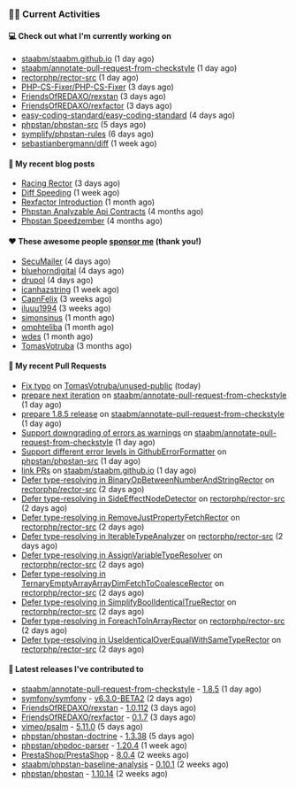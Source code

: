 ### 👨‍💻 Current Activities


#### 💻 Check out what I'm currently working on

- [staabm/staabm.github.io](https://github.com/staabm/staabm.github.io) (1 day ago)
- [staabm/annotate-pull-request-from-checkstyle](https://github.com/staabm/annotate-pull-request-from-checkstyle) (1 day ago)
- [rectorphp/rector-src](https://github.com/rectorphp/rector-src) (1 day ago)
- [PHP-CS-Fixer/PHP-CS-Fixer](https://github.com/PHP-CS-Fixer/PHP-CS-Fixer) (3 days ago)
- [FriendsOfREDAXO/rexstan](https://github.com/FriendsOfREDAXO/rexstan) (3 days ago)
- [FriendsOfREDAXO/rexfactor](https://github.com/FriendsOfREDAXO/rexfactor) (3 days ago)
- [easy-coding-standard/easy-coding-standard](https://github.com/easy-coding-standard/easy-coding-standard) (4 days ago)
- [phpstan/phpstan-src](https://github.com/phpstan/phpstan-src) (5 days ago)
- [symplify/phpstan-rules](https://github.com/symplify/phpstan-rules) (6 days ago)
- [sebastianbergmann/diff](https://github.com/sebastianbergmann/diff) (1 week ago)


#### 📜 My recent blog posts

- [Racing Rector](https://staabm.github.io/2023/05/06/racing-rector.html) (3 days ago)
- [Diff Speeding](https://staabm.github.io/2023/05/01/diff-speeding.html) (1 week ago)
- [Rexfactor Introduction](https://staabm.github.io/2023/04/09/rexfactor-introduction.html) (1 month ago)
- [Phpstan Analyzable Api Contracts](https://staabm.github.io/2022/12/29/phpstan-analyzable-api-contracts.html) (4 months ago)
- [Phpstan Speedzember](https://staabm.github.io/2022/12/23/phpstan-speedzember.html) (4 months ago)


#### ❤️ These awesome people [sponsor me](https://github.com/sponsors/staabm) (thank you!)

- [SecuMailer](https://github.com/SecuMailer) (4 days ago)
- [bluehorndigital](https://github.com/bluehorndigital) (4 days ago)
- [drupol](https://github.com/drupol) (4 days ago)
- [icanhazstring](https://github.com/icanhazstring) (1 week ago)
- [CapnFelix](https://github.com/CapnFelix) (3 weeks ago)
- [iluuu1994](https://github.com/iluuu1994) (3 weeks ago)
- [simonsinus](https://github.com/simonsinus) (1 month ago)
- [omphteliba](https://github.com/omphteliba) (1 month ago)
- [wdes](https://github.com/wdes) (1 month ago)
- [TomasVotruba](https://github.com/TomasVotruba) (3 months ago)


#### 🔨 My recent Pull Requests

- [Fix typo](https://github.com/TomasVotruba/unused-public/pull/59) on [TomasVotruba/unused-public](https://github.com/TomasVotruba/unused-public) (today)
- [prepare next iteration](https://github.com/staabm/annotate-pull-request-from-checkstyle/pull/114) on [staabm/annotate-pull-request-from-checkstyle](https://github.com/staabm/annotate-pull-request-from-checkstyle) (1 day ago)
- [prepare 1.8.5 release](https://github.com/staabm/annotate-pull-request-from-checkstyle/pull/113) on [staabm/annotate-pull-request-from-checkstyle](https://github.com/staabm/annotate-pull-request-from-checkstyle) (1 day ago)
- [Support downgrading of errors as warnings](https://github.com/staabm/annotate-pull-request-from-checkstyle/pull/112) on [staabm/annotate-pull-request-from-checkstyle](https://github.com/staabm/annotate-pull-request-from-checkstyle) (1 day ago)
- [Support different error levels in GithubErrorFormatter](https://github.com/phpstan/phpstan-src/pull/2375) on [phpstan/phpstan-src](https://github.com/phpstan/phpstan-src) (1 day ago)
- [link PRs](https://github.com/staabm/staabm.github.io/pull/70) on [staabm/staabm.github.io](https://github.com/staabm/staabm.github.io) (1 day ago)
- [Defer type-resolving in BinaryOpBetweenNumberAndStringRector](https://github.com/rectorphp/rector-src/pull/3763) on [rectorphp/rector-src](https://github.com/rectorphp/rector-src) (2 days ago)
- [Defer type-resolving in SideEffectNodeDetector](https://github.com/rectorphp/rector-src/pull/3762) on [rectorphp/rector-src](https://github.com/rectorphp/rector-src) (2 days ago)
- [Defer type-resolving in RemoveJustPropertyFetchRector](https://github.com/rectorphp/rector-src/pull/3761) on [rectorphp/rector-src](https://github.com/rectorphp/rector-src) (2 days ago)
- [Defer type-resolving in IterableTypeAnalyzer](https://github.com/rectorphp/rector-src/pull/3760) on [rectorphp/rector-src](https://github.com/rectorphp/rector-src) (2 days ago)
- [Defer type-resolving in AssignVariableTypeResolver](https://github.com/rectorphp/rector-src/pull/3759) on [rectorphp/rector-src](https://github.com/rectorphp/rector-src) (2 days ago)
- [Defer type-resolving in TernaryEmptyArrayArrayDimFetchToCoalesceRector](https://github.com/rectorphp/rector-src/pull/3758) on [rectorphp/rector-src](https://github.com/rectorphp/rector-src) (2 days ago)
- [Defer type-resolving in SimplifyBoolIdenticalTrueRector](https://github.com/rectorphp/rector-src/pull/3757) on [rectorphp/rector-src](https://github.com/rectorphp/rector-src) (2 days ago)
- [Defer type-resolving in ForeachToInArrayRector](https://github.com/rectorphp/rector-src/pull/3756) on [rectorphp/rector-src](https://github.com/rectorphp/rector-src) (2 days ago)
- [Defer type-resolving in UseIdenticalOverEqualWithSameTypeRector](https://github.com/rectorphp/rector-src/pull/3755) on [rectorphp/rector-src](https://github.com/rectorphp/rector-src) (2 days ago)


#### 🔭 Latest releases I've contributed to

- [staabm/annotate-pull-request-from-checkstyle](https://github.com/staabm/annotate-pull-request-from-checkstyle) - [1.8.5](https://github.com/staabm/annotate-pull-request-from-checkstyle/releases/tag/1.8.5) (1 day ago)
- [symfony/symfony](https://github.com/symfony/symfony) - [v6.3.0-BETA2](https://github.com/symfony/symfony/releases/tag/v6.3.0-BETA2) (2 days ago)
- [FriendsOfREDAXO/rexstan](https://github.com/FriendsOfREDAXO/rexstan) - [1.0.112](https://github.com/FriendsOfREDAXO/rexstan/releases/tag/1.0.112) (3 days ago)
- [FriendsOfREDAXO/rexfactor](https://github.com/FriendsOfREDAXO/rexfactor) - [0.1.7](https://github.com/FriendsOfREDAXO/rexfactor/releases/tag/0.1.7) (3 days ago)
- [vimeo/psalm](https://github.com/vimeo/psalm) - [5.11.0](https://github.com/vimeo/psalm/releases/tag/5.11.0) (5 days ago)
- [phpstan/phpstan-doctrine](https://github.com/phpstan/phpstan-doctrine) - [1.3.38](https://github.com/phpstan/phpstan-doctrine/releases/tag/1.3.38) (5 days ago)
- [phpstan/phpdoc-parser](https://github.com/phpstan/phpdoc-parser) - [1.20.4](https://github.com/phpstan/phpdoc-parser/releases/tag/1.20.4) (1 week ago)
- [PrestaShop/PrestaShop](https://github.com/PrestaShop/PrestaShop) - [8.0.4](https://github.com/PrestaShop/PrestaShop/releases/tag/8.0.4) (2 weeks ago)
- [staabm/phpstan-baseline-analysis](https://github.com/staabm/phpstan-baseline-analysis) - [0.10.1](https://github.com/staabm/phpstan-baseline-analysis/releases/tag/0.10.1) (2 weeks ago)
- [phpstan/phpstan](https://github.com/phpstan/phpstan) - [1.10.14](https://github.com/phpstan/phpstan/releases/tag/1.10.14) (2 weeks ago)
